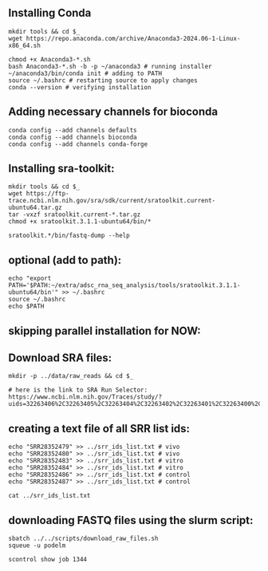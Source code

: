 ## Installing Conda

    mkdir tools && cd $_
    wget https://repo.anaconda.com/archive/Anaconda3-2024.06-1-Linux-x86_64.sh
    
    chmod +x Anaconda3-*.sh
    bash Anaconda3-*.sh -b -p ~/anaconda3 # running installer
    ~/anaconda3/bin/conda init # adding to PATH
    source ~/.bashrc # restarting source to apply changes
    conda --version # verifying installation


## Adding necessary channels for bioconda

    conda config --add channels defaults
    conda config --add channels bioconda
    conda config --add channels conda-forge

## Installing sra-toolkit:

    mkdir tools && cd $_
    wget https://ftp-trace.ncbi.nlm.nih.gov/sra/sdk/current/sratoolkit.current-ubuntu64.tar.gz
    tar -vxzf sratoolkit.current-*.tar.gz
    chmod +x sratoolkit.3.1.1-ubuntu64/bin/*
    
    sratoolkit.*/bin/fastq-dump --help

## optional (add to path):

    echo "export PATH='$PATH:~/extra/adsc_rna_seq_analysis/tools/sratoolkit.3.1.1-ubuntu64/bin'" >> ~/.bashrc
    source ~/.bashrc
    echo $PATH


## skipping parallel installation for NOW:

## Download SRA files:

    mkdir -p ../data/raw_reads && cd $_

    # here is the link to SRA Run Selector:
    https://www.ncbi.nlm.nih.gov/Traces/study/?uids=32263406%2C32263405%2C32263404%2C32263402%2C32263401%2C32263400%2C32263399%2C32263398&o=acc_s%3Aa

    

## creating a text file of all SRR list ids:
    echo "SRR28352479" >> ../srr_ids_list.txt # vivo
    echo "SRR28352480" >> ../srr_ids_list.txt # vivo
    echo "SRR28352483" >> ../srr_ids_list.txt # vitro
    echo "SRR28352484" >> ../srr_ids_list.txt # vitro
    echo "SRR28352486" >> ../srr_ids_list.txt # control
    echo "SRR28352487" >> ../srr_ids_list.txt # control

    cat ../srr_ids_list.txt

## downloading FASTQ files using the slurm script:

    sbatch ../../scripts/download_raw_files.sh
    squeue -u podelm

    scontrol show job 1344

